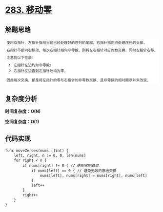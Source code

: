 # [283. 移动零](https://leetcode-cn.com/problems/move-zeroes/)

## 解题思路

![3FA89AA6-087F-44EF-B667-01144876A39A](images/3FA89AA6-087F-44EF-B667-01144876A39A.png)

## 复杂度分析

**时间复杂度：O(N)**

**空间复杂度：O(1)** 

## 代码实现

```golang
func moveZeroes(nums []int) {
	left, right, n := 0, 0, len(nums)
	for right < n {
		if nums[right] != 0 { // 遇到零则跳过
			if nums[left] == 0 { // 避免无效的原地交换
				nums[left], nums[right] = nums[right], nums[left]
			}
			left++
		}
		right++
	}
}
```